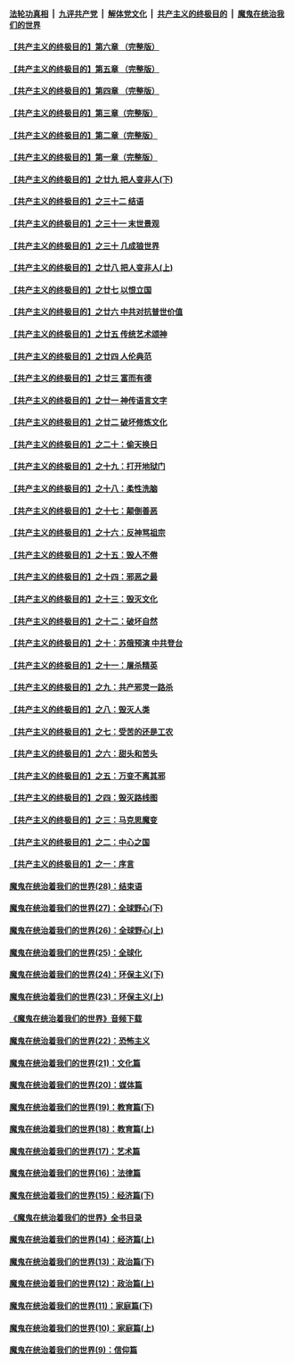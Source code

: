 ####  [法轮功真相](../../../../basic/blob/master/README.md?t=05031601) &nbsp;|&nbsp; [九评共产党](../../../../9ping.md/blob/master/README.md?t=05031601) &nbsp;|&nbsp; [解体党文化](../../../../jtdwh.md/blob/master/README.md?t=05031601)  &nbsp;|&nbsp; [共产主义的终极目的](../../../../gczydzjmd.md/blob/master/README.md?t=05031601) &nbsp;|&nbsp; [魔鬼在统治我们的世界](../../../../mgztzwmdsj.md/blob/master/README.md?t=05031601) 

#### [【共产主义的终极目的】第六章 （完整版）](../pages/nsc422/n11428913.md?t=05031601) 

#### [【共产主义的终极目的】第五章 （完整版）](../pages/nsc422/n11428912.md?t=05031601) 

#### [【共产主义的终极目的】第四章 （完整版）](../pages/nsc422/n11428907.md?t=05031601) 

#### [【共产主义的终极目的】第三章（完整版）](../pages/nsc422/n11428848.md?t=05031601) 

#### [【共产主义的终极目的】第二章（完整版）](../pages/nsc422/n11428831.md?t=05031601) 

#### [【共产主义的终极目的】第一章（完整版）](../pages/nsc422/n11417651.md?t=05031601) 

#### [【共产主义的终极目的】之廿九 把人变非人(下)](../pages/nsc422/n11344140.md?t=05031601) 

#### [【共产主义的终极目的】之三十二 结语](../pages/nsc422/n11360535.md?t=05031601) 

#### [【共产主义的终极目的】之三十一 末世景观](../pages/nsc422/n11351129.md?t=05031601) 

#### [【共产主义的终极目的】之三十 几成狼世界](../pages/nsc422/n11348280.md?t=05031601) 

#### [【共产主义的终极目的】之廿八 把人变非人(上)](../pages/nsc422/n11340492.md?t=05031601) 

#### [【共产主义的终极目的】之廿七 以恨立国](../pages/nsc422/n11336944.md?t=05031601) 

#### [【共产主义的终极目的】之廿六 中共对抗普世价值](../pages/nsc422/n11324785.md?t=05031601) 

#### [【共产主义的终极目的】之廿五 传统艺术颂神](../pages/nsc422/n11296396.md?t=05031601) 

#### [【共产主义的终极目的】之廿四 人伦典范](../pages/nsc422/n11296397.md?t=05031601) 

#### [【共产主义的终极目的】之廿三 富而有德](../pages/nsc422/n11283598.md?t=05031601) 

#### [【共产主义的终极目的】之廿一 神传语言文字](../pages/nsc422/n11263265.md?t=05031601) 

#### [【共产主义的终极目的】之廿二 破坏修炼文化](../pages/nsc422/n11245728.md?t=05031601) 

#### [【共产主义的终极目的】之二十：偷天换日](../pages/nsc422/n11238846.md?t=05031601) 

#### [【共产主义的终极目的】之十九：打开地狱门](../pages/nsc422/n11206376.md?t=05031601) 

#### [【共产主义的终极目的】之十八：柔性洗脑](../pages/nsc422/n11199994.md?t=05031601) 

#### [【共产主义的终极目的】之十七：颠倒善恶](../pages/nsc422/n11179782.md?t=05031601) 

#### [【共产主义的终极目的】之十六：反神骂祖宗](../pages/nsc422/n11166798.md?t=05031601) 

#### [【共产主义的终极目的】之十五：毁人不倦](../pages/nsc422/n11166792.md?t=05031601) 

#### [【共产主义的终极目的】之十四：邪恶之最](../pages/nsc422/n11150249.md?t=05031601) 

#### [【共产主义的终极目的】之十三：毁灭文化](../pages/nsc422/n11135227.md?t=05031601) 

#### [【共产主义的终极目的】之十二：破坏自然](../pages/nsc422/n11135214.md?t=05031601) 

#### [【共产主义的终极目的】之十：苏俄预演 中共登台](../pages/nsc422/n11118424.md?t=05031601) 

#### [【共产主义的终极目的】之十一：屠杀精英](../pages/nsc422/n11118442.md?t=05031601) 

#### [【共产主义的终极目的】之九：共产邪灵一路杀](../pages/nsc422/n11114139.md?t=05031601) 

#### [【共产主义的终极目的】之八：毁灭人类](../pages/nsc422/n11108503.md?t=05031601) 

#### [【共产主义的终极目的】之七：受苦的还是工农](../pages/nsc422/n11101809.md?t=05031601) 

#### [【共产主义的终极目的】之六：甜头和苦头](../pages/nsc422/n11096971.md?t=05031601) 

#### [【共产主义的终极目的】之五：万变不离其邪](../pages/nsc422/n11091285.md?t=05031601) 

#### [【共产主义的终极目的】之四：毁灭路线图](../pages/nsc422/n11086284.md?t=05031601) 

#### [【共产主义的终极目的】之三：马克思魔变](../pages/nsc422/n11061941.md?t=05031601) 

#### [【共产主义的终极目的】之二：中心之国](../pages/nsc422/n11047728.md?t=05031601) 

#### [【共产主义的终极目的】之一：序言](../pages/nsc422/n11086077.md?t=05031601) 

#### [魔鬼在统治着我们的世界(28)：结束语](../pages/nsc422/n10936246.md?t=05031601) 

#### [魔鬼在统治着我们的世界(27)：全球野心(下)](../pages/nsc422/n10928319.md?t=05031601) 

#### [魔鬼在统治着我们的世界(26)：全球野心(上)](../pages/nsc422/n10900318.md?t=05031601) 

#### [魔鬼在统治着我们的世界(25)：全球化](../pages/nsc422/n10788205.md?t=05031601) 

#### [魔鬼在统治着我们的世界(24)：环保主义(下)](../pages/nsc422/n10695307.md?t=05031601) 

#### [魔鬼在统治着我们的世界(23)：环保主义(上)](../pages/nsc422/n10688613.md?t=05031601) 

#### [《魔鬼在统治着我们的世界》音频下载](../pages/nsc422/n10635553.md?t=05031601) 

#### [魔鬼在统治着我们的世界(22)：恐怖主义](../pages/nsc422/n10614727.md?t=05031601) 

#### [魔鬼在统治着我们的世界(21)：文化篇](../pages/nsc422/n10597706.md?t=05031601) 

#### [魔鬼在统治着我们的世界(20)：媒体篇](../pages/nsc422/n10586579.md?t=05031601) 

#### [魔鬼在统治着我们的世界(19)：教育篇(下)](../pages/nsc422/n10564808.md?t=05031601) 

#### [魔鬼在统治着我们的世界(18)：教育篇(上)](../pages/nsc422/n10526970.md?t=05031601) 

#### [魔鬼在统治着我们的世界(17)：艺术篇](../pages/nsc422/n10499093.md?t=05031601) 

#### [魔鬼在统治着我们的世界(16)：法律篇](../pages/nsc422/n10485969.md?t=05031601) 

#### [魔鬼在统治着我们的世界(15)：经济篇(下)](../pages/nsc422/n10469975.md?t=05031601) 

#### [《魔鬼在统治着我们的世界》全书目录](../pages/nsc422/n10464261.md?t=05031601) 

#### [魔鬼在统治着我们的世界(14)：经济篇(上)](../pages/nsc422/n10457370.md?t=05031601) 

#### [魔鬼在统治着我们的世界(13)：政治篇(下)](../pages/nsc422/n10448270.md?t=05031601) 

#### [魔鬼在统治着我们的世界(12)：政治篇(上)](../pages/nsc422/n10444576.md?t=05031601) 

#### [魔鬼在统治着我们的世界(11)：家庭篇(下)](../pages/nsc422/n10440961.md?t=05031601) 

#### [魔鬼在统治着我们的世界(10)：家庭篇(上)](../pages/nsc422/n10435448.md?t=05031601) 

#### [魔鬼在统治着我们的世界(9)：信仰篇](../pages/nsc422/n10432159.md?t=05031601) 

